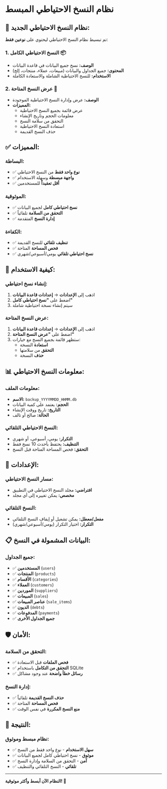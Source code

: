 # نظام النسخ الاحتياطي المبسط

## 🎯 **نظام النسخ الاحتياطي الجديد:**

تم تبسيط نظام النسخ الاحتياطي ليحتوي على **نوعين فقط**:

### **1. النسخ الاحتياطي الكامل** 📦
- **الوصف:** نسخ جميع البيانات في قاعدة البيانات
- **المحتوى:** جميع الجداول والبيانات (مبيعات، عملاء، منتجات، إلخ)
- **الاستخدام:** للنسخ الاحتياطية الشاملة والاستعادة الكاملة

### **2. عرض النسخ المتاحة** 📁
- **الوصف:** عرض وإدارة النسخ الاحتياطية الموجودة
- **المميزات:**
  - عرض قائمة بجميع النسخ الاحتياطية
  - معلومات الحجم وتاريخ الإنشاء
  - التحقق من سلامة النسخ
  - استعادة النسخ الاحتياطية
  - حذف النسخ القديمة

## ✅ **المميزات:**

### **البساطة:**
- ✅ **نوع واحد فقط** من النسخ الاحتياطي
- ✅ **واجهة مبسطة** وسهلة الاستخدام
- ✅ **أقل تعقيداً** للمستخدمين

### **الموثوقية:**
- ✅ **نسخ احتياطي كامل** لجميع البيانات
- ✅ **التحقق من السلامة** تلقائياً
- ✅ **إدارة النسخ** المتقدمة

### **الكفاءة:**
- ✅ **تنظيف تلقائي** للنسخ القديمة
- ✅ **فحص المساحة** المتاحة
- ✅ **نسخ احتياطي تلقائي** يومي/أسبوعي/شهري

## 🚀 **كيفية الاستخدام:**

### **إنشاء نسخ احتياطي:**
1. اذهب إلى **الإعدادات** → **إعدادات قاعدة البيانات**
2. اضغط على **"نسخ احتياطي كامل"**
3. سيتم إنشاء نسخة احتياطية شاملة

### **عرض النسخ المتاحة:**
1. اذهب إلى **الإعدادات** → **إعدادات قاعدة البيانات**
2. اضغط على **"عرض النسخ المتاحة"**
3. ستظهر قائمة بجميع النسخ مع خيارات:
   - **استعادة** النسخة
   - **التحقق** من سلامتها
   - **حذف** النسخة

## 📊 **معلومات النسخ الاحتياطي:**

### **معلومات الملف:**
- **الاسم:** `backup_YYYYMMDD_HHMM.db`
- **الحجم:** يعتمد على كمية البيانات
- **التاريخ:** تاريخ ووقت الإنشاء
- **الحالة:** صالح أو تالف

### **النسخ الاحتياطي التلقائي:**
- **التكرار:** يومي، أسبوعي، أو شهري
- **التنظيف:** يحتفظ بأحدث 10 نسخ فقط
- **التحقق:** فحص المساحة المتاحة قبل النسخ

## 🔧 **الإعدادات:**

### **مسار النسخ الاحتياطي:**
- **افتراضي:** مجلد النسخ الاحتياطي في التطبيق
- **مخصص:** يمكن تغييره إلى أي مجلد

### **النسخ التلقائي:**
- **مفعل/معطل:** يمكن تشغيل أو إيقاف النسخ التلقائي
- **التكرار:** اختيار التكرار (يومي/أسبوعي/شهري)

## 📋 **البيانات المشمولة في النسخ:**

### **جميع الجداول:**
- ✅ **المستخدمين** (`users`)
- ✅ **المنتجات** (`products`)
- ✅ **الأقسام** (`categories`)
- ✅ **العملاء** (`customers`)
- ✅ **الموردين** (`suppliers`)
- ✅ **المبيعات** (`sales`)
- ✅ **عناصر المبيعات** (`sale_items`)
- ✅ **الديون** (`debts`)
- ✅ **المدفوعات** (`payments`)
- ✅ **جميع الجداول الأخرى**

## 🛡️ **الأمان:**

### **التحقق من السلامة:**
- ✅ **فحص الملفات** قبل الاستعادة
- ✅ **التحقق من التكامل** باستخدام SQLite
- ✅ **رسائل خطأ واضحة** عند وجود مشاكل

### **إدارة النسخ:**
- ✅ **حذف النسخ القديمة** تلقائياً
- ✅ **فحص المساحة** المتاحة
- ✅ **منع النسخ المكررة** في نفس الوقت

## 🎉 **النتيجة:**

### **نظام مبسط وموثوق:**
- ✅ **سهل الاستخدام** - نوع واحد فقط من النسخ
- ✅ **موثوق** - نسخ احتياطي كامل لجميع البيانات
- ✅ **آمن** - التحقق من السلامة وإدارة النسخ
- ✅ **تلقائي** - النسخ التلقائي والتنظيف

---

**النظام الآن أبسط وأكثر موثوقية! 🎉**
